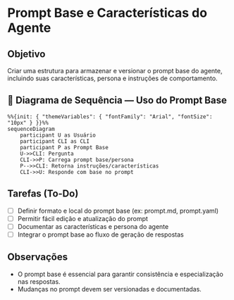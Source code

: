 # Prompt Base e Características do Agente

## Objetivo
Criar uma estrutura para armazenar e versionar o prompt base do agente, incluindo suas características, persona e instruções de comportamento.

## 🔄 Diagrama de Sequência — Uso do Prompt Base

```mermaid
%%{init: { "themeVariables": { "fontFamily": "Arial", "fontSize": "10px" } }}%%
sequenceDiagram
    participant U as Usuário
    participant CLI as CLI
    participant P as Prompt Base
    U->>CLI: Pergunta
    CLI->>P: Carrega prompt base/persona
    P-->>CLI: Retorna instruções/características
    CLI->>U: Responde com base no prompt
```

## Tarefas (To-Do)
- [ ] Definir formato e local do prompt base (ex: prompt.md, prompt.yaml)
- [ ] Permitir fácil edição e atualização do prompt
- [ ] Documentar as características e persona do agente
- [ ] Integrar o prompt base ao fluxo de geração de respostas

## Observações
- O prompt base é essencial para garantir consistência e especialização nas respostas.
- Mudanças no prompt devem ser versionadas e documentadas. 